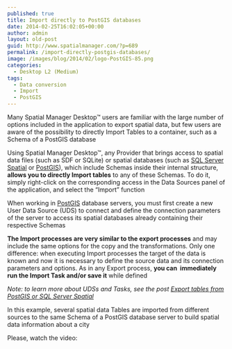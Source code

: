 ```yaml
---
published: true
title: Import directly to PostGIS databases
date: 2014-02-25T16:02:05+00:00
author: admin
layout: old-post
guid: http://www.spatialmanager.com/?p=689
permalink: /import-directly-postgis-databases/
image: /images/blog/2014/02/logo-PostGIS-85.png
categories:
  - Desktop L2 (Medium)
tags:
  - Data conversion
  - Import
  - PostGIS
---
```

Many Spatial Manager Desktop™ users are familiar with the large number of options included in the application to export spatial data, but few users are aware of the possibility to directly Import Tables to a container, such as a Schema of a PostGIS database<!--more-->

Using Spatial Manager Desktop™, any Provider that brings access to spatial data files (such as SDF or SQLite) or spatial databases (such as <a title="Microsoft SQL Server website" href="http://www.microsoft.com/en-us/sqlserver/default.aspx" target="_blank" rel="nofollow">SQL Server Spatial</a> or <a title="PostGIS website" href="http://postgis.net/" target="_blank" rel="nofollow">PostGIS</a>), which include Schemas inside their internal structure, **allows you to directly Import tables** to any of these Schemas. To do it, simply right-click on the corresponding access in the Data Sources panel of the application, and select the &#8220;Import&#8221; function

When working in <a title="PostGIS website" href="http://postgis.net/" target="_blank" rel="nofollow">PostGIS</a> database servers, you must first create a new User Data Source (UDS) to connect and define the connection parameters of the server to access its spatial databases already containing their respective Schemas

**The Import processes are very similar to the export processes** and may include the same options for the copy and the transformations. Only one difference: when executing Import processes the target of the data is known and now it is necessary to define the source data and its connection parameters and options. As in any Export process, **you can  immediately run the Import Task and/or save it** while defined

_Note: to learn more about UDSs and Tasks, see the post <a title="Export tables from PostGIS or SQL Server Spatial" href="http://www.spatialmanager.com/export-tables-from-postgis-or-sql-server-spatial/" target="_blank" rel="nofollow">Export tables from PostGIS or SQL Server Spatial</a>_

In this example, several spatial data Tables are imported from different sources to the same Schema of a PostGIS database server to build spatial data information about a city

Please, watch the video: